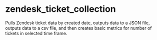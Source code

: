 # zendesk_ticket_collection
Pulls Zendesk ticket data by created date, outputs data to a JSON file, outputs data to a csv file, and then creates basic metrics for number of tickets in selected time frame.
